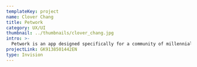 ```yaml
---
templateKey: project
name: Clover Chang
title: Petwork
category: UX/UI
thumbnail: ../thumbnails/clover_chang.jpg
intro: >-
  Petwork is an app designed specifically for a community of millennials pet owners, which encourages them to communicate and exchange pet care knowledge in the hope of transitioning a first-time pet owner to an experienced pet owner.
projectLink: GK9138501442EN
type: Invision
---
```

